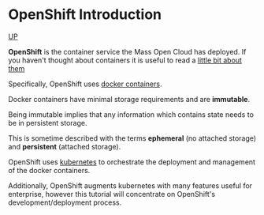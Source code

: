 # OpenShift Introduction

[UP](MOC-OpenShift-Text-&amp;-Screenshot-Tutorial.html)

**OpenShift** is the container service the Mass Open Cloud has deployed.  If you haven't thought about containers it is useful to read a [little bit about them](https://en.wikipedia.org/wiki/Operating-system-level_virtualization)

Specifically, OpenShift uses [docker containers](https://en.wikipedia.org/wiki/Docker_(software)).

Docker containers have minimal storage requirements and are **immutable**.

Being immutable implies that any information which contains state needs to be in persistent storage.

This is sometime described with the terms **ephemeral** (no attached storage) and **persistent** (attached storage).

OpenShift uses [kubernetes](https://en.wikipedia.org/wiki/Kubernetes) to orchestrate the deployment and management of the docker containers.

Additionally, OpenShift augments kubernetes with many features useful for enterprise, however this tutorial will concentrate on OpenShift's development/deployment process.  

